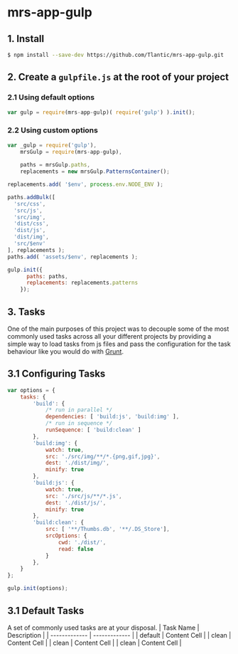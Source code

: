 # mrs-app-gulp

## 1. Install
```sh
$ npm install --save-dev https://github.com/Tlantic/mrs-app-gulp.git
```

## 2. Create a `gulpfile.js` at the root of your project

### 2.1 Using default options
```js
var gulp = require(mrs-app-gulp)( require('gulp') ).init();
```

### 2.2 Using custom options
```js
var _gulp = require('gulp'),
    mrsGulp = require(mrs-app-gulp),
    
    paths = mrsGulp.paths,
    replacements = new mrsGulp.PatternsContainer();

replacements.add( '$env', process.env.NODE_ENV );

paths.addBulk([
  'src/css',
  'src/js',
  'src/img',
  'dist/css',
  'dist/js',
  'dist/img',
  'src/$env'
], replacements );
paths.add( 'assets/$env', replacements );

gulp.init({
      paths: paths,
      replacements: replacements.patterns
    });
```

## 3. Tasks
One of the main purposes of this project was to decouple some of the most commonly used tasks across all your different projects by providing a simple way to load tasks from js files and pass the configuration for the task behaviour like you would do with [Grunt](http://gruntjs.com/configuring-tasks).

## 3.1 Configuring Tasks
```js
var options = {
    tasks: {
        'build': {
            /* run in parallel */
            dependencies: [ 'build:js', 'build:img' ],  
            /* run in sequence */
            runSequence: [ 'build:clean' ]
        },
        'build:img': {
            watch: true,
            src: './src/img/**/*.{png,gif,jpg}',
            dest: './dist/img/',
            minify: true
        },
        'build:js': {
            watch: true,
            src: './src/js/**/*.js',
            dest: './dist/js/',
            minify: true
        },
        'build:clean': {
            src: [ '**/Thumbs.db', '**/.DS_Store'],
            srcOptions: {
                cwd: './dist/',
                read: false
            }
        },
    }
};

gulp.init(options);
```

## 3.1 Default Tasks
A set of commonly used tasks are at your disposal.
| Task Name     | Description   |
| ------------- | ------------- |
| default  | Content Cell  |
| clean  | Content Cell  |
| clean  | Content Cell  |
| clean  | Content Cell  |
